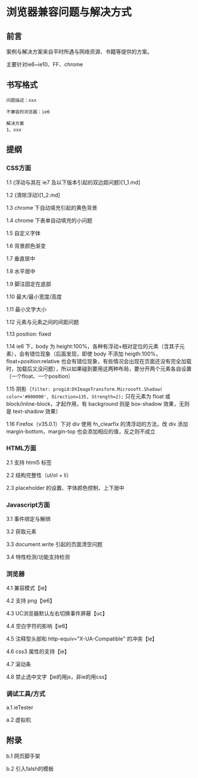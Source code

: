 # 浏览器兼容问题与解决方式


## 前言

案例与解决方案来自平时所遇与网络资源、书籍等提供的方案。

主要针对ie6~ie10、FF、chrome


## 书写格式

```
问题描述：xxx

不兼容的浏览器：ie6

解决方案
1、xxx
```


## 提纲

### CSS方面

1.1 (浮动与其在 ie7 及以下版本引起的双边距问题)[1_1.md]

1.2 (清除浮动)[1_2.md]

1.3 chrome 下自动填充引起的黄色背景

1.4 chrome 下表单自动填充的小问题

1.5 自定义字体

1.6 背景颜色渐变

1.7 垂直居中

1.8 水平居中

1.9 脚注固定在底部

1.10 最大/最小宽度/高度

1.11 最小文字大小

1.12 元素与元素之间的间距问题

1.13 position: fixed

1.14 ie6 下，body 为 height:100%，各种有浮动+相对定位的元素（含其子元素），会有错位现象（后面发现，即使 body 不添加 heigth:100%，float+position:relative 也会有错位现象，有些情况会出现在页面还没有完全加载时，加载后又没问题），所以如果碰到要用这两种布局，要分开两个元素各自设置（一个float、一个position）

1.15 阴影（`filter: progid:DXImageTransform.Microsoft.Shadow( color='#000000', Direction=135, Strength=2);` 只在元素为 float 或 block/inline-block，才起作用，有 background 则是 box-shadow 效果，无则是 text-shadow 效果）

1.16 Firefox（v35.0.1）下对 div 使用 fn_clearfix 的清浮动的方法，改 div 添加 margin-bottom，margin-top 也会添加相应的值，反之则不成立


### HTML方面

2.1 支持 html5 标签

2.2 结构完整性（ul/ol + li）

2.3 placeholder 的设置、字体颜色控制、上下居中


### Javascript方面

3.1 事件绑定与解绑

3.2 获取元素

3.3 document.write 引起的页面清空问题

3.4 特性检测/功能支持检测


### 浏览器

4.1 兼容模式【ie】

4.2 支持 png【ie6】

4.3 UC浏览器默认左右切换事件屏蔽【uc】

4.4 空白字符的影响【ie6】

4.5 注释型头部和 http-equiv="X-UA-Compatible" 的冲突【ie】

4.6 css3 属性的支持【ie】

4.7 滚动条

4.8 禁止选中文字【ie的用js，非ie的用css】


### 调试工具/方式

a.1 ieTester

a.2 虚拟机


## 附录

b.1 网页脚手架

b.2 引入falsh的模板